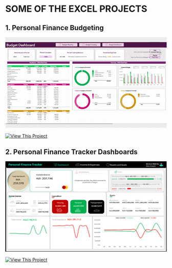 # SOME OF THE EXCEL PROJECTS

## 1. Personal Finance Budgeting

![Demo](Personal%20Finance%20Budgeting/assets/BudgetDashboard.gif)

[![View This Project](https://img.shields.io/badge/View%20This%20Project-%F0%9F%94%A5-black?style=for-the-badge)](https://github.com/benson-nderitu/Excel-Projects/tree/main/Personal%20Finance%20Budgeting)

## 2. Personal Finance Tracker Dashboards

![View](Personal%20Finance%20Tracker%20Dashboard/assets/1.png)

[![View This Project](https://img.shields.io/badge/View%20This%20Project-%F0%9F%94%A5-black?style=for-the-badge)](https://github.com/benson-nderitu/Excel-Projects/tree/main/Personal%20Finance%20Tracker%20Dashboard)
